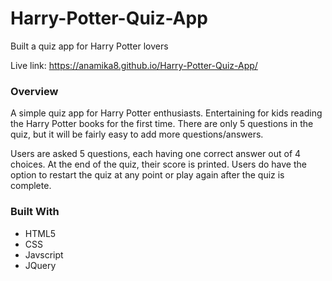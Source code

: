 # Harry-Potter-Quiz-App

Built a quiz app for Harry Potter lovers

Live link: https://anamika8.github.io/Harry-Potter-Quiz-App/

### Overview

A simple quiz app for Harry Potter enthusiasts. Entertaining for kids reading the Harry Potter books for the first time.
There are only 5 questions in the quiz, but it will be fairly easy to add more questions/answers.

Users are asked 5 questions, each having one correct answer out of 4 choices. At the end of the quiz, their score is printed.
Users do have the option to restart the quiz at any point or play again after the quiz is complete.

### Built With

- HTML5
- CSS
- Javscript
- JQuery
